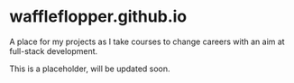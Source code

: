 # waffleflopper.github.io

A place for my projects as I take courses to change careers with an aim at full-stack development.

This is a placeholder, will be updated soon.
